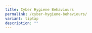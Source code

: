 ```yaml
---
title: Cyber Hygiene Behaviours
permalink: /cyber-hygiene-behaviours/
variant: tiptap
description: ""
---
```

